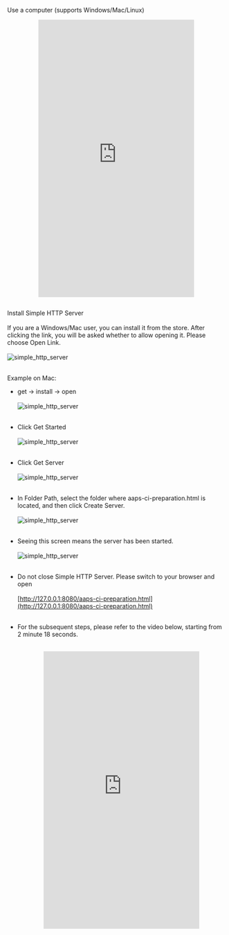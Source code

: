 Use a computer (supports Windows/Mac/Linux)

<div align="center" style="max-width: 360px; margin: auto; margin-bottom: 2em;">
  <div style="position: relative; width: 100%; aspect-ratio: 9/16;">
    <iframe
      src="https://www.dailymotion.com/embed/video/x9rdyc6?autoplay=0&queue-enable=false&loop=1"
      style="position: absolute; top: 0; left: 0; width: 100%; height: 100%;"
      frameborder="0"
      allowfullscreen>
    </iframe>
  </div>
</div>

Install Simple HTTP Server</br></br>
If you are a Windows/Mac user, you can install it from the store.
After clicking the link, you will be asked whether to allow opening it. Please choose Open Link.</br></br>
![simple_http_server](../images/Building-the-App/CI/aaps_ci_simple_http_server_store.png)</br></br>

Example on Mac:

- get → install → open</br></br>
![simple_http_server](../images/Building-the-App/CI/aaps_ci_simple_http_server.png)</br></br>

- Click Get Started</br></br>
![simple_http_server](../images/Building-the-App/CI/aaps_ci_simple_http_server_step1.png)</br></br>

- Click Get Server</br></br>
![simple_http_server](../images/Building-the-App/CI/aaps_ci_simple_http_server_step2.png)</br></br>

- In Folder Path, select the folder where aaps-ci-preparation.html is located, and then click Create Server.</br></br>
![simple_http_server](../images/Building-the-App/CI/aaps_ci_simple_http_server_step3.png)</br></br>

- Seeing this screen means the server has been started.</br></br>
![simple_http_server](../images/Building-the-App/CI/aaps_ci_simple_http_server_step4.png)</br></br>

- Do not close Simple HTTP Server. Please switch to your browser and open</br></br>
[http://127.0.0.1:8080/aaps-ci-preparation.html](http://127.0.0.1:8080/aaps-ci-preparation.html)</br></br>

- For the subsequent steps, please refer to the video below, starting from 2 minute 18 seconds.</br></br>
  <!--crowdin: exclude-->
  <div align="center" style="max-width: 360px; margin: auto; margin-bottom: 2em;">
    <div style="position: relative; width: 100%; aspect-ratio: 9/16;">
      <iframe
        src="https://www.dailymotion.com/embed/video/x9rdvt0?start=138&autoplay=0&queue-enable=false&loop=1"
        style="position: absolute; top: 0; left: 0; width: 100%; height: 100%;"
        frameborder="0"
        allowfullscreen>
      </iframe>
    </div>
  </div>

